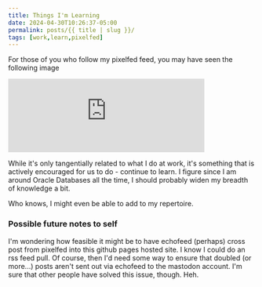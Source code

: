```yaml
---
title: Things I'm Learning
date: 2024-04-30T10:26:37-05:00
permalink: posts/{{ title | slug }}/
tags: [work,learn,pixelfed]
---
```


For those of you who follow my pixelfed feed, you may have seen the following image

<iframe title="Pixelfed Post Embed" src="https://pixelfed.social/p/swrogers/690632497756857978/embed?caption=false&likes=false&layout=compact" class="pixelfed__embed" style="max-width: 100%; border: 0" width="400" allowfullscreen="allowfullscreen"></iframe><script async defer src="https://pixelfed.social/embed.js"></script>

While it's only tangentially related to what I do at work, it's something that is actively encouraged for us to do - continue to learn. I figure since I am around Oracle Databases all the time, I should probably widen my breadth of knowledge a bit.

Who knows, I might even be able to add to my repertoire. 

### Possible future notes to self
I'm wondering how feasible it might be to have echofeed (perhaps) cross post from pixelfed into this github pages hosted site. I know I could do an rss feed pull. Of course, then I'd need some way to ensure that doubled (or more...) posts aren't sent out via echofeed to the mastodon account. I'm sure that other people have solved this issue, though. Heh.

